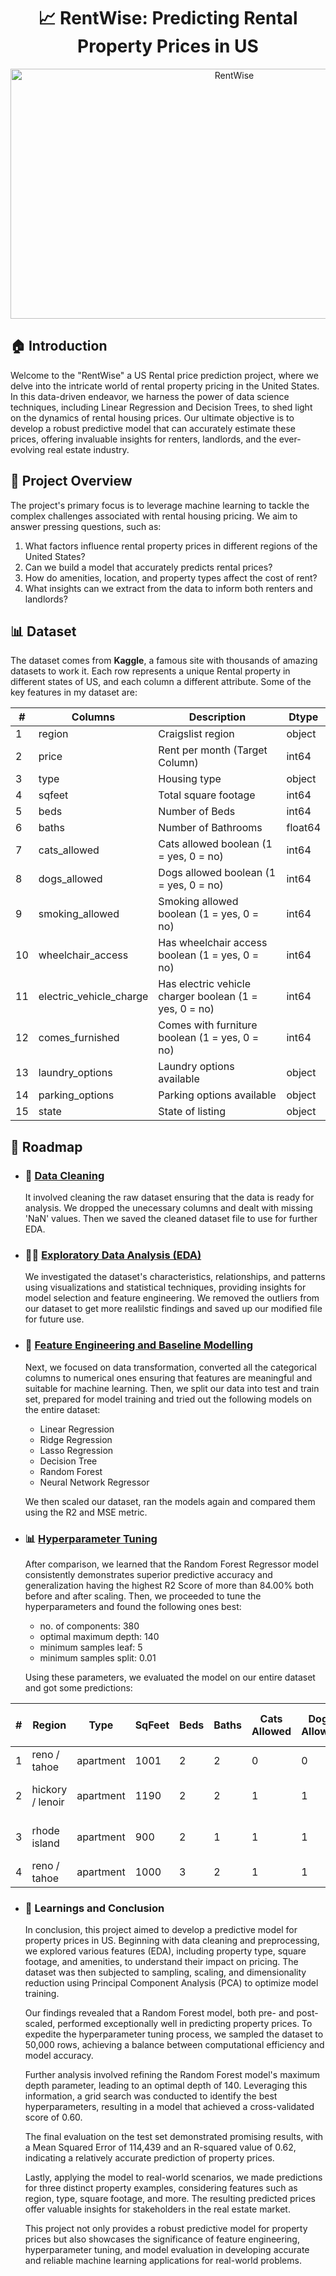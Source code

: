 <div align="center">

# 📈 RentWise: Predicting Rental Property Prices in US

<img align="center" src="https://github.com/kartik-kakar/US-Rental-Housing-Prediction/blob/db230e419eefd649fcedb277237c01697aa6615e/RentWise%20Logo.png" title="RentWise" width="700" height="400">

</div>


## 🏠 Introduction

Welcome to the "RentWise" a US Rental price prediction project, where we delve into the intricate world of rental property pricing in the United States. In this data-driven endeavor, we harness the power of data science techniques, including Linear Regression and Decision Trees, to shed light on the dynamics of rental housing prices. Our ultimate objective is to develop a robust predictive model that can accurately estimate these prices, offering invaluable insights for renters, landlords, and the ever-evolving real estate industry.


## 🎯 Project Overview

The project's primary focus is to leverage machine learning to tackle the complex challenges associated with rental housing pricing. We aim to answer pressing questions, such as:

1. What factors influence rental property prices in different regions of the United States?
2. Can we build a model that accurately predicts rental prices?
3. How do amenities, location, and property types affect the cost of rent?
4. What insights can we extract from the data to inform both renters and landlords?


## 📊 Dataset

The dataset comes from **Kaggle**, a famous site with thousands of amazing datasets to work it. Each row represents a unique Rental property in different states of US, and each column a different attribute. Some of the key features in my dataset are:

<div align="center">

| #   | Columns                  | Description                                           | Dtype    |
| --- | ------------------------ | ----------------------------------------------------- | -------- |
| 1   | region                   | Craigslist region                                    | object   |
| 2   | price                    | Rent per month (Target Column)                       | int64    |
| 3   | type                     | Housing type                                         | object   |
| 4   | sqfeet                   | Total square footage                                 | int64    |
| 5   | beds                     | Number of Beds                                       | int64    |
| 6   | baths                    | Number of Bathrooms                                  | float64  |
| 7   | cats_allowed             | Cats allowed boolean (1 = yes, 0 = no)               | int64    |
| 8   | dogs_allowed             | Dogs allowed boolean (1 = yes, 0 = no)               | int64    |
| 9   | smoking_allowed          | Smoking allowed boolean (1 = yes, 0 = no)            | int64    |
| 10  | wheelchair_access        | Has wheelchair access boolean (1 = yes, 0 = no)      | int64    |
| 11  | electric_vehicle_charge  | Has electric vehicle charger boolean (1 = yes, 0 = no)| int64    |
| 12  | comes_furnished          | Comes with furniture boolean (1 = yes, 0 = no)       | int64    |
| 13  | laundry_options          | Laundry options available                            | object   |
| 14  | parking_options          | Parking options available                            | object   |
| 15  | state                    | State of listing                                     | object   |

</div>




## 🚀 Roadmap

  - ### 🧹 [Data Cleaning](https://github.com/kartik-kakar/RentWise-Predicting-Rental-Property-Prices-In-US/blob/37ec38d5514f697f7f2a22d29b820da12f05bae9/1.%20Data_Cleaning.ipynb)
       It involved cleaning the raw dataset ensuring that the data is ready for analysis. We dropped the unecessary columns and dealt with missing 'NaN' values. Then we saved the cleaned dataset file to use for 
       further EDA.

  - ### 🕵️‍♂️ [Exploratory Data Analysis (EDA)](https://github.com/kartik-kakar/RentWise-Predicting-Rental-Property-Prices-In-US/blob/9558fd78019ddd15a0bda9d723c69bdd4251874b/2.%20EDA.ipynb)
       We investigated the dataset's characteristics, relationships, and patterns using visualizations and statistical techniques, providing insights for model selection and feature engineering. We removed the 
       outliers from our dataset to get more realilstic findings and saved up our modified file for future use. 

  - ### 🧠 [Feature Engineering and Baseline Modelling](https://github.com/kartik-kakar/RentWise-Predicting-Rental-Property-Prices-In-US/blob/ccb31cad8f60f498e198b043b873268db1015700/3.%20Feature_Engineering_and_Baseline_modelling.ipynb) 
       Next, we focused on data transformation, converted all the categorical columns to numerical ones ensuring that features are meaningful and suitable for machine learning. Then, we split our data into test and train set, prepared for model training and tried out the following models on the entire dataset:
    -  Linear Regression
    -  Ridge Regression
    -  Lasso Regression
    -  Decision Tree
    -  Random Forest
    -  Neural Network Regressor

      We then scaled our dataset, ran the models again and compared them using the R2 and MSE metric.

  - ### 📊 [Hyperparameter Tuning]()
    After comparison, we learned that the Random Forest Regressor model consistently demonstrates superior predictive accuracy and generalization having the highest
    R2 Score of more than 84.00% both before and after scaling. Then, we proceeded to tune the hyperparameters and found the following ones best:
    - no. of components: 380
    - optimal maximum depth: 140
    - minimum samples leaf: 5
    - minimum samples split: 0.01
   
    Using these parameters, we evaluated the model on our entire dataset and got some predictions:

<div align="center">

| # | Region          | Type       | SqFeet | Beds | Baths | Cats Allowed | Dogs Allowed | Smoking Allowed | Wheelchair Access | Electric Vehicle Charge | Comes Furnished | Laundry Options | Parking Options      | State | Predicted Price |
|---|-----------------|------------|--------|------|-------|--------------|--------------|------------------|-------------------|--------------------------|------------------|------------------|-----------------------|-------|------------------|
| 1 | reno / tahoe    | apartment  | 1001   | 2    | 2     | 0            | 0            | 0                | 0                 | 0                        | 0                | w/d hookups      | carport               | CA    | **2360.14**      |
| 2 | hickory / lenoir | apartment  | 1190   | 2    | 2     | 1            | 1            | 0                | 0                 | 0                        | 0                | w/d hookups      | off-street parking    | NC    | **1246.26**      |
| 3 | rhode island     | apartment  | 900    | 2    | 1     | 1            | 1            | 1                | 1                 | 0                        | 0                | w/d in unit      | off-street parking    | RI    | **2016.00**      |
| 4 | reno / tahoe    | apartment  | 1000   | 3    | 2     | 1            | 1            | 0                | 0                 | 0                        | 0                | w/d in unit      | carport               | AL    | **1396.94**      |

</div>

   

  - ### 📝 Learnings and Conclusion
    
    In conclusion, this project aimed to develop a predictive model for property prices in US. Beginning with data cleaning and preprocessing, we explored various features (EDA), including property type, square footage, and amenities, to understand their impact on pricing. The dataset was then subjected to sampling, scaling, and dimensionality reduction using Principal Component Analysis (PCA) to optimize model training.
    
    Our findings revealed that a Random Forest model, both pre- and post-scaled, performed exceptionally well in predicting property prices. To expedite the hyperparameter tuning process, we sampled the dataset to 50,000 rows, achieving a balance between computational efficiency and model accuracy.
    
    Further analysis involved refining the Random Forest model's maximum depth parameter, leading to an optimal depth of 140. Leveraging this information, a grid search was conducted to identify the best hyperparameters, resulting in a model that achieved a cross-validated score of 0.60.
    
    The final evaluation on the test set demonstrated promising results, with a Mean Squared Error of 114,439 and an R-squared value of 0.62, indicating a relatively accurate prediction of property prices.
    
    Lastly, applying the model to real-world scenarios, we made predictions for three distinct property examples, considering features such as region, type, square footage, and more. The resulting predicted prices offer valuable insights for stakeholders in the real estate market.
    
    This project not only provides a robust predictive model for property prices but also showcases the significance of feature engineering, hyperparameter tuning, and model evaluation in developing accurate and reliable machine learning applications for real-world problems.

